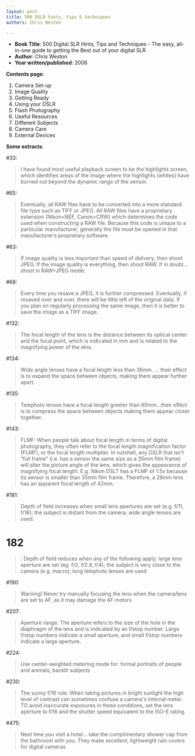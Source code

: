 ```yaml
---
layout: post
title: 500 DSLR hints, tips & techniques
authors: Chris Weston

---
```


- **Book Title**: 500 Digital SLR Hints, Tips and Techniques - The easy, all-in-one guide to getting the Best out of your digital SLR
- **Author**: Chris Weston
- **Year written/published**: 2006

**Contents page**:

1. Camera Set-up
2. Image Quality
3. Getting Ready
4. Using your DSLR
5. Flash Photography
6. Useful Resources
7. Different Subjects
8. Camera Care
9. External Devices

**Some extracts**:

#33:

> I have found most useful playback screen to be the highlights screen, which identifies areas of the image where the highlights (whites) have burned out beyond the dynamic range of the sensor.

#65:

> Eventually, all RAW files have to be converted into a more standard file type such as TIFF or JPEG. All RAW files have a proprietary extension (Nikon=NEF, Canon=CRW) which determines the code used when constructing a RAW file. Because this code is unique to a particular manufacturer, generally the file must be opened in that manufacturer’s proprietary software.

#63:

> If image quality is less important than speed of delivery, then shoot JPEG. If the image quality is everything, then shoot RAW. If in doubt… shoot in RAW+JPEG mode.

#68:

> Every time you resave a JPEG, it is further compressed. Eventually, if resaved over and over, there will be little left of the original data. If you plan on regularly processing the same image, then it is better to save the image as a TIFF image.

#132:

>  The focal length of the lens is the distance between its optical center and the focal point, which is indicated in mm and is related to the magnifying power of the elns.

#134:

>  Wide angle lenses have a focal length less than 36mm. … their effect is to expand the space between objects, making them appear further apart.

#135:

>  Telephoto lenses have a focal length greeter than 60mm…their effect is to compress the space between objects making them appear closer together.

#143:

>  FLMF: When people talk about focal length in terms of digital photography, they often refer to the focal length magnification factor (FLMF), or the focal length multiplier. In nutshell, any DSLR that isn’t “full frame” (i.e. has a sensor the same size as a 35mm film frame) will alter the picture angle of the lens, which gives the appearance of magnifying focal length. E.g. Nikon DSLT has a FLMF of 1.5x because its sensor is smaller than 35mm film frame. Therefore, a 28mm lens has an apparent focal length of 42mm.

#181:

>  Depth of field increases when small lens apertures are set (e.g. f/11, f/16); the subject is distant from the camera; wide angle lenses are used.

# 182

> : Depth of field reduces when any of the following apply: large lens aperture are set (eg. f/2, f/2.8, f/4); the subject is very close to the camera (e.g. macro); long telephoto lenses are used

#190:

>  Warning! Never try manually focusing the lens when the camera/lens are set to AF, as it may damage the AF motors

#207:

>  Aperture range. The aperture refers to the size of the hole in the diaphragm of the lens and is indicated by an f/stop number. Large f/stop numbers indicate a small aperture, and small f/stop numbers indicate a large aperture.

#224:

>  Use center-weighted metering mode for: formal portraits of people and animals, backlit subjects

#230:

>  The sunny f/16 rule: When taking pictures in bright sunlight the high level of contrast can sometimes confuse a camera's internal meter. TO avoid inaccurate exposures in these conditions, set the lens aperture to f/16 and the shutter speed equivalent to the ISO-E rating.

#475:

>  Next time you visit a hotel... take the complimentary shower cap from the bathroom with you. They make excellent, lightweight rain covers for digital cameras
